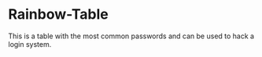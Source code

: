 # Rainbow-Table
This is a table with the most common passwords and can be used to hack a login system.
